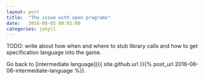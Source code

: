 ```yaml
---
layout: post
title:  "The issue with open programs"
date:   2016-08-05 00:01:00
categories: jekyll
---
```

TODO: write about how when and where to stub library calls and how to get specification language into the game. 

Go back to [intermediate language]({{ site.github.url }}{% post_url 2016-08-08-intermediate-language %}).